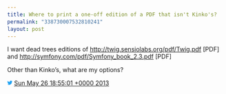 ```yaml
---
title: Where to print a one-off edition of a PDF that isn't Kinko's?
permalink: "338730007532810241"
layout: post
---
```


I want dead trees editions of <http://twig.sensiolabs.org/pdf/Twig.pdf> [PDF] and <http://symfony.com/pdf/Symfony_book_2.3.pdf> [PDF]

Other than Kinko’s, what are my options?

<img src="images/twitter.png" width="12" /> [Sun May 26 18:55:01 +0000 2013](https://twitter.com/sillygwailo/status/338730007532810241)